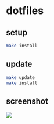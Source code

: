 # dotfiles

## setup
```bash
make install
```

## update
```bash
make update
make install
```

## screenshot
![](./screenshot.png)
